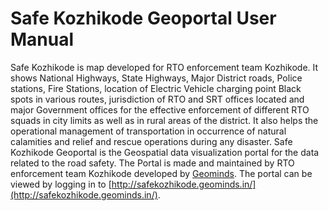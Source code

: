 
# Safe Kozhikode Geoportal User Manual  

Safe Kozhikode is map developed for RTO enforcement team Kozhikode. It shows National Highways, State Highways, Major District roads, Police stations, Fire Stations, location of Electric Vehicle charging point Black spots in various routes, jurisdiction of RTO and SRT offices located and major Government offices for the effective enforcement of different RTO squads in city limits as well as in rural areas of the district. It also helps the operational management of transportation in occurrence of natural calamities and relief and rescue operations during any disaster. Safe Kozhikode Geoportal is the Geospatial data visualization portal for the data related to the road safety. The Portal is made and maintained by RTO enforcement team Kozhikode developed by [Geominds](http://geominds.in). The portal can be viewed by logging in to [http://safekozhikode.geominds.in/](http://safekozhikode.geominds.in/).